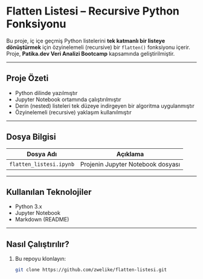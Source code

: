 # Flatten Listesi – Recursive Python Fonksiyonu

Bu proje, iç içe geçmiş Python listelerini **tek katmanlı bir listeye dönüştürmek** için özyinelemeli (recursive) bir `flatten()` fonksiyonu içerir. Proje, **Patika.dev Veri Analizi Bootcamp** kapsamında geliştirilmiştir.

---

## Proje Özeti

- Python dilinde yazılmıştır
- Jupyter Notebook ortamında çalıştırılmıştır
- Derin (nested) listeleri tek düzeye indirgeyen bir algoritma uygulanmıştır
- Özyinelemeli (recursive) yaklaşım kullanılmıştır

---

## Dosya Bilgisi

| Dosya Adı                 | Açıklama                                   |
|--------------------------|--------------------------------------------|
| `flatten_listesi.ipynb`  | Projenin Jupyter Notebook dosyası          |

---

##  Kullanılan Teknolojiler

- Python 3.x
- Jupyter Notebook
- Markdown (README)

---

##  Nasıl Çalıştırılır?

1. Bu repoyu klonlayın:
   ```bash
   git clone https://github.com/zwelike/flatten-listesi.git
